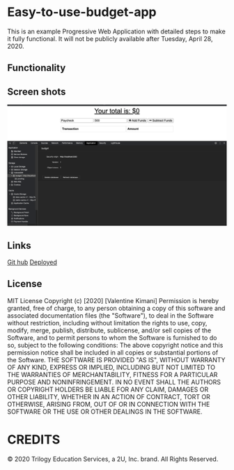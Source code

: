 # Easy-to-use-budget-app

This is an example Progressive Web Application with detailed steps to make it fully functional. It will not be publicly available after Tuesday, April 28, 2020.

## Functionality


## Screen shots
![BudgetApplication](/public/images/BudgetApplication.png)

## Links 

[Git hub](https://github.com/Valkimani/Easy-to-use-budget-app)
[Deployed]()

## License
MIT License
Copyright (c) [2020] [Valentine Kimani]
Permission is hereby granted, free of charge, to any person obtaining a copy of this software and associated documentation files (the "Software"), to deal in the Software without restriction, including without limitation the rights to use, copy, modify, merge, publish, distribute, sublicense, and/or sell copies of the Software, and to permit persons to whom the Software is furnished to do so, subject to the following conditions:
The above copyright notice and this permission notice shall be included in all copies or substantial portions of the Software.
THE SOFTWARE IS PROVIDED "AS IS", WITHOUT WARRANTY OF ANY KIND, EXPRESS OR IMPLIED, INCLUDING BUT NOT LIMITED TO THE WARRANTIES OF MERCHANTABILITY, FITNESS FOR A PARTICULAR PURPOSE AND NONINFRINGEMENT. IN NO EVENT SHALL THE AUTHORS OR COPYRIGHT HOLDERS BE LIABLE FOR ANY CLAIM, DAMAGES OR OTHER LIABILITY, WHETHER IN AN ACTION OF CONTRACT, TORT OR OTHERWISE, ARISING FROM, OUT OF OR IN CONNECTION WITH THE SOFTWARE OR THE USE OR OTHER DEALINGS IN THE SOFTWARE.

# CREDITS
© 2020 Trilogy Education Services, a 2U, Inc. brand. All Rights Reserved.
